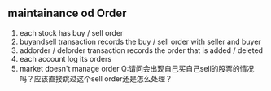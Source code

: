 ## maintainance od Order

1. each stock has buy / sell order
2. buyandsell transaction records the buy / sell order with seller and buyer
3. addorder / delorder transaction records the order that is added / deleted
4. each account log its orders
5. market doesn't manage order
Q:请问会出现自己买自己sell的股票的情况吗？应该直接跳过这个sell order还是怎么处理？



